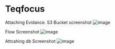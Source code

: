 # Teqfocus
Attaching Evidance.
S3 Bucket screenshot
![image](https://user-images.githubusercontent.com/29694061/147924541-d03a07fd-ad31-4738-bd3a-c28d93752f87.png)

Flow Screenshot
![image](https://user-images.githubusercontent.com/29694061/147924226-b428fa82-b1f5-48e2-a03c-1bd139505158.png)

Attcahing db Screenshot
![image](https://user-images.githubusercontent.com/29694061/147924764-0022af65-1e55-427a-abd6-a236e8035309.png)


